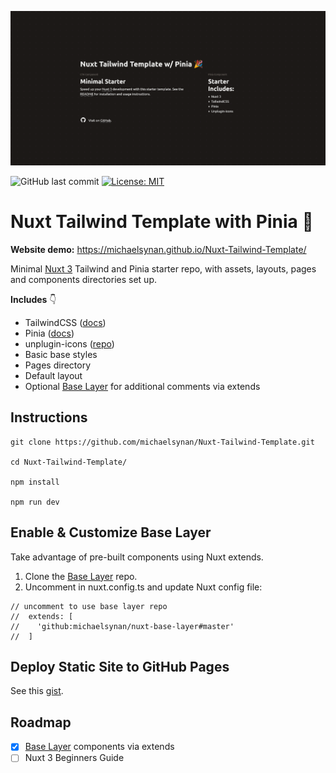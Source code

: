 
![Nuxt TailwindCSS Pinia Template Repo](/public/nuxt3_tailwind5.png)

![GitHub last commit](https://img.shields.io/github/last-commit/michaelsynan/Nuxt-Tailwind-Template)
[![License: MIT](https://img.shields.io/badge/License-MIT-yellow.svg)](https://opensource.org/licenses/MIT)

# Nuxt Tailwind Template with Pinia 🎉

**Website demo:** https://michaelsynan.github.io/Nuxt-Tailwind-Template/

Minimal [Nuxt 3](https://nuxt.com/) Tailwind and Pinia starter repo, with assets, layouts, pages and components directories set up. 

**Includes** 👇
- TailwindCSS ([docs](https://tailwindcss.com/docs/installation))
- Pinia ([docs](https://pinia.vuejs.org/core-concepts/))
- unplugin-icons ([repo](https://github.com/antfu/unplugin-icons))
- Basic base styles
- Pages directory
- Default layout
- Optional [Base Layer](https://github.com/michaelsynan/nuxt-base-layer)  for additional comments via extends

## Instructions
```
git clone https://github.com/michaelsynan/Nuxt-Tailwind-Template.git

cd Nuxt-Tailwind-Template/

npm install

npm run dev
```

## Enable & Customize Base Layer
Take advantage of pre-built components using Nuxt extends.

1. Clone the [Base Layer](https://github.com/michaelsynan/nuxt-base-layer) repo.
2. Uncomment in nuxt.config.ts and update Nuxt config file:
```
// uncomment to use base layer repo
//  extends: [
//    'github:michaelsynan/nuxt-base-layer#master'
//  ]
```

## Deploy Static Site to GitHub Pages
See this [gist](https://gist.github.com/michaelsynan/307a267eff9b35e1b7f333da5e151e99). 

## Roadmap
 - [x] [Base Layer](https://github.com/michaelsynan/nuxt-base-layer) components via extends
 - [ ] Nuxt 3 Beginners Guide
 
 <br />
